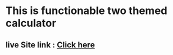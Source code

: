 # This is functionable two themed calculator

## live Site link : <a href="https://startling-kelpie-25d007.netlify.app/index.html" target="_blank">Click here</a>
